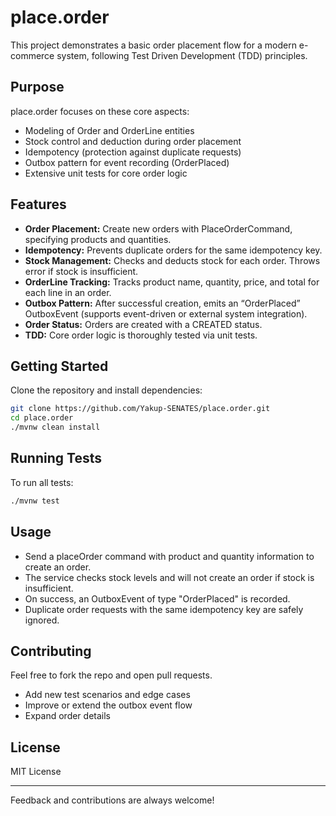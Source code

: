 # place.order

This project demonstrates a basic order placement flow for a modern e-commerce system, following Test Driven Development (TDD) principles.

## Purpose

place.order focuses on these core aspects:
- Modeling of Order and OrderLine entities
- Stock control and deduction during order placement
- Idempotency (protection against duplicate requests)
- Outbox pattern for event recording (OrderPlaced)
- Extensive unit tests for core order logic

## Features

- **Order Placement:** Create new orders with PlaceOrderCommand, specifying products and quantities.
- **Idempotency:** Prevents duplicate orders for the same idempotency key.
- **Stock Management:** Checks and deducts stock for each order. Throws error if stock is insufficient.
- **OrderLine Tracking:** Tracks product name, quantity, price, and total for each line in an order.
- **Outbox Pattern:** After successful creation, emits an “OrderPlaced” OutboxEvent (supports event-driven or external system integration).
- **Order Status:** Orders are created with a CREATED status.
- **TDD:** Core order logic is thoroughly tested via unit tests.

## Getting Started

Clone the repository and install dependencies:
```bash
git clone https://github.com/Yakup-SENATES/place.order.git
cd place.order
./mvnw clean install
```

## Running Tests

To run all tests:
```bash
./mvnw test
```

## Usage

- Send a placeOrder command with product and quantity information to create an order.
- The service checks stock levels and will not create an order if stock is insufficient.
- On success, an OutboxEvent of type "OrderPlaced" is recorded.
- Duplicate order requests with the same idempotency key are safely ignored.

## Contributing

Feel free to fork the repo and open pull requests.
- Add new test scenarios and edge cases
- Improve or extend the outbox event flow
- Expand order details

## License

MIT License

---

Feedback and contributions are always welcome!